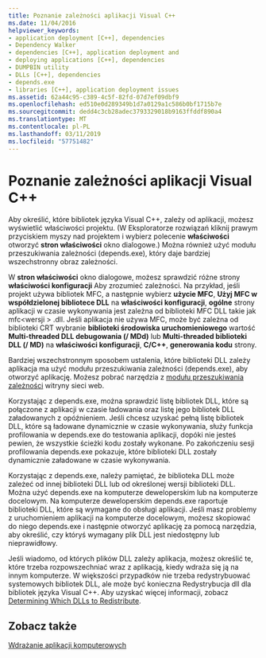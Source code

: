 ```yaml
---
title: Poznanie zależności aplikacji Visual C++
ms.date: 11/04/2016
helpviewer_keywords:
- application deployment [C++], dependencies
- Dependency Walker
- dependencies [C++], application deployment and
- deploying applications [C++], dependencies
- DUMPBIN utility
- DLLs [C++], dependencies
- depends.exe
- libraries [C++], application deployment issues
ms.assetid: 62a44c95-c389-4c5f-82fd-07d7ef09dbf9
ms.openlocfilehash: ed510e0d289349b1d7a0129a1c586b0bf1715b7e
ms.sourcegitcommit: dedd4c3cb28adec3793329018b9163ffddf890a4
ms.translationtype: MT
ms.contentlocale: pl-PL
ms.lasthandoff: 03/11/2019
ms.locfileid: "57751482"
---
```

# <a name="understanding-the-dependencies-of-a-visual-c-application"></a>Poznanie zależności aplikacji Visual C++

Aby określić, które bibliotek języka Visual C++, zależy od aplikacji, możesz wyświetlić właściwości projektu. (W Eksploratorze rozwiązań kliknij prawym przyciskiem myszy nad projektem i wybierz polecenie **właściwości** otworzyć **stron właściwości** okno dialogowe.) Można również użyć modułu przeszukiwania zależności (depends.exe), który daje bardziej wszechstronny obraz zależności.

W **stron właściwości** okno dialogowe, możesz sprawdzić różne strony **właściwości konfiguracji** Aby zrozumieć zależności. Na przykład, jeśli projekt używa bibliotek MFC, a następnie wybierz **użycie MFC**, **Użyj MFC w współdzielonej bibliotece DLL** na **właściwości konfiguracji**, **ogólne**  strony aplikacji w czasie wykonywania jest zależna od biblioteki MFC DLL takie jak mfc\<wersji > .dll. Jeśli aplikacja nie używa MFC, może być zależna od biblioteki CRT wybranie **biblioteki środowiska uruchomieniowego** wartość **Multi-threaded DLL debugowania (/ MDd)** lub **Multi-threaded biblioteki DLL (/ MD)** na **właściwości konfiguracji**, **C/C++**, **generowania kodu** strony.

Bardziej wszechstronnym sposobem ustalenia, które biblioteki DLL zależy aplikacja ma użyć modułu przeszukiwania zależności (depends.exe), aby otworzyć aplikację. Możesz pobrać narzędzia z [modułu przeszukiwania zależności](http://go.microsoft.com/fwlink/p/?LinkId=132640) witryny sieci web.

Korzystając z depends.exe, można sprawdzić listę bibliotek DLL, które są połączone z aplikacji w czasie ładowania oraz listę jego bibliotek DLL załadowanych z opóźnieniem. Jeśli chcesz uzyskać pełną listę bibliotek DLL, które są ładowane dynamicznie w czasie wykonywania, służy funkcja profilowania w depends.exe do testowania aplikacji, dopóki nie jesteś pewien, że wszystkie ścieżki kodu zostały wykonane. Po zakończeniu sesji profilowania depends.exe pokazuje, które biblioteki DLL zostały dynamicznie załadowane w czasie wykonywania.

Korzystając z depends.exe, należy pamiętać, że biblioteka DLL może zależeć od innej biblioteki DLL lub od określonej wersji biblioteki DLL. Można użyć depends.exe na komputerze deweloperskim lub na komputerze docelowym. Na komputerze deweloperskim depends.exe raportuje biblioteki DLL, które są wymagane do obsługi aplikacji. Jeśli masz problemy z uruchomieniem aplikacji na komputerze docelowym, możesz skopiować do niego depends.exe i następnie otworzyć aplikację za pomocą narzędzia, aby określić, czy któryś wymagany plik DLL jest niedostępny lub nieprawidłowy.

Jeśli wiadomo, od których plików DLL zależy aplikacja, możesz określić te, które trzeba rozpowszechniać wraz z aplikacją, kiedy wdraża się ją na innym komputerze. W większości przypadków nie trzeba redystrybuować systemowych bibliotek DLL, ale może być konieczna Redystrybucja dll dla bibliotek języka Visual C++. Aby uzyskać więcej informacji, zobacz [Determining Which DLLs to Redistribute](../ide/determining-which-dlls-to-redistribute.md).

## <a name="see-also"></a>Zobacz także

[Wdrażanie aplikacji komputerowych](../ide/deploying-native-desktop-applications-visual-cpp.md)
